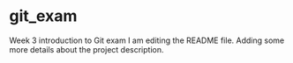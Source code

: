 # git_exam
Week 3 introduction to Git exam
I am editing the README file. Adding some more details about the project description.
